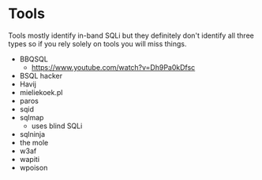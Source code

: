 # Tools

Tools mostly identify in-band SQLi but they definitely don't identify all three
types so if you rely solely on tools you will miss things.

* BBQSQL
    * https://www.youtube.com/watch?v=Dh9Pa0kDfsc
* BSQL hacker
* Havij
* mieliekoek.pl
* paros
* sqid
* sqlmap
    * uses blind SQLi
* sqlninja
* the mole
* w3af
* wapiti
* wpoison

